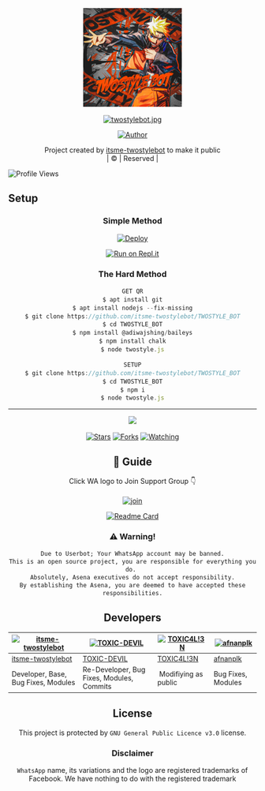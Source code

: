 
<div align="center">
  <img border-radius: 15px src="twostylebot.jpg" width="200" height="200"/>
  <p align="center">
<a href="#"><img title="twostylebot.jpg" src="https://img.shields.io/badge/twostylebot.jpg-green?colorA=%23ff0000&colorB=%23017e40&style=for-the-badge"></a>
</p>
  <p align="center">
<a href="https://github.com/itsme-twostylebot"><img title="Author" src="https://img.shields.io/badge/Author-itsme-twostylebot/TWOSTYLE_BOT?color=blue&style=for-the-badge&logo=whatsapp"></a>
</p>
</div>
<p align="center">
Project created by <a href="https://github.com/itsme-twostylebot">itsme-twostylebot</a> to make it public
    <br>
       | © |
        Reserved |
    <br> 
</p>

![Profile Views](https://hits.seeyoufarm.com/api/count/incr/badge.svg?url=https://github.com/itsme-twostylebot/TWOSTYLE_BOT&title=Profile%20Views)

## Setup
<div align="center">

  ### Simple Method
  
[![Deploy](https://www.herokucdn.com/deploy/button.svg)](https://heroku.com/deploy?template=https://github.com/itsme-twostylebot/TWOSTYLE_BOT) 
  
[![Run on Repl.it](https://repl.it/badge/github/quiec/whatsAlfa)](https://replit.com/@Farhandqz/JulieMwol)
  
### The Hard Method
```js
GET QR
$ apt install git
$ apt install nodejs --fix-missing
$ git clone https://github.com/itsme-twostylebot/TWOSTYLE_BOT
$ cd TWOSTYLE_BOT
$ npm install @adiwajshing/baileys
$ npm install chalk
$ node twostyle.js
```
      
```js
SETUP
$ git clone https://github.com/itsme-twostylebot/TWOSTYLE_BOT
$ cd TWOSTYLE_BOT
$ npm i
$ node twostyle.js
```

----

  <p align="center">
  <a href="httsp://github.com/itsme-twostylebot/TWOSTYLE_BOT">
    
<a href="https://github.com/itsme-twostylebot/followers">
<img src="https://img.shields.io/github/repo-size/itsme-twostylebot/TWOSTYLE_BOT?color=green&label=Repo%20total%20size&style=plastic">
<p align="center">
<a href="https://github.com/itsme-twostylebot/followers"
<img title="Followers" src="https://img.shields.io/github/followers/itsme-twostylebot?color=blue&style=flat-square"></a>
<a href="https://github.com/itsme-twostylebot/TWOSTYLE_BOT/stargazers/"><img title="Stars" src="https://img.shields.io/github/stars/itsme-twostylebot/TWOSTYLE_BOT?color=blue&style=flat-square"></a>
<a href="https://github.com/itsme-twostylebot/TWOSTYLE_BOT/network/members"><img title="Forks" src="https://img.shields.io/github/forks/itsme-twostylebot/TWOSTYLE_BOT?color=blue&style=flat-square"></a>
<a href="https://github.com/itsme-twostylebot/TWOSTYLE_BOT/watchers"><img title="Watching" src="https://img.shields.io/github/watchers/itsme-twostylebot/TWOSTYLE_BOT?label=Watchers&color=blue&style=flat-square"></a>
</p>

## 📢 Guide
Click WA logo to Join Support Group 👇
    <br>
<br>
  [![join](https://github.com/Alien-alfa/PublicBot/blob/main/wlogo.svg.png)](https://chat.whatsapp.com/IlfsIpchwGV0w4EdVO3PFX)
  <div align="center">
       
  [![Readme Card](https://github-readme-stats.vercel.app/api/pin/?username=itsme-twostylebot&repo=TWOSTYLE_BOT&theme=nightowl)](https://github.com/itsme-twostylebot/TWOSTYLE_BOT)
  </div>
    
### ⚠️ Warning! 
```
Due to Userbot; Your WhatsApp account may be banned.
This is an open source project, you are responsible for everything you do. 
Absolutely, Asena executives do not accept responsibility.
By establishing the Asena, you are deemed to have accepted these responsibilities.
```

## Developers
  <div align="center">
    
  [![itsme-twostylebot](https://github.com/itsme-twostylebot.jpg?size=100)](https://github.com/itsme-twostylebot) | [![TOXIC-DEVIL](https://github.com/TOXIC-DEVIL.png?size=100)](https://github.com/TOXIC-DEVIL) |  [![TOXIC4L!3N](https://github.com/Alien-alfa.png?size=100)](https://github.com/AI-VIKI) | [![afnanplk](https://github.com/afnanplk.png?size=100)](https://github.com/afnanplk) 
----|----|----|----
[itsme-twostylebot](https://github.com/itsme-twostylebot) | [TOXIC-DEVIL](https://github.com/TOXIC-DEVIL) | [TOXIC4L!3N](https://github.com/AI-VIKI) | [afnanplk](https://github.com/afnanplk) 
Developer, Base, Bug Fixes, Modules| Re-Developer, Bug Fixes, Modules, Commits |  Modifiying  as   public | Bug Fixes, Modules 
  </div>
    


## License
This project is protected by `GNU General Public Licence v3.0` license.

### Disclaimer
`WhatsApp` name, its variations and the logo are registered trademarks of Facebook. We have nothing to do with the registered trademark
